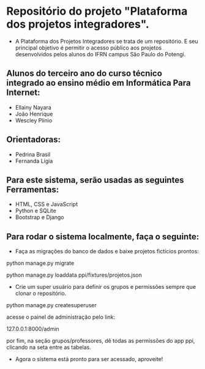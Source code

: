 # Repositório do projeto "Plataforma dos projetos integradores".
- A Plataforma dos Projetos Integradores se trata de um repositório. E seu principal objetivo é permitir o acesso público aos projetos desenvolvidos pelos alunos do IFRN campus São Paulo do Potengi.

## Alunos do terceiro ano do curso técnico integrado ao ensino médio em Informática Para Internet:
- Ellainy Nayara
- João Henrique
- Wescley Plínio

## Orientadoras:
- Pedrina Brasil
- Fernanda Lígia

## Para este sistema, serão usadas as seguintes Ferramentas:
- HTML, CSS e JavaScript
- Python e SQLite
- Bootstrap e Django

## Para rodar o sistema localmente, faça o seguinte:
- Faça as migrações do banco de dados e baixe projetos fictícios prontos:

python manage.py migrate

python manage.py loaddata ppi/fixtures/projetos.json

- Crie um super usuário para definir os grupos e permissões sempre que clonar o repositório. 

python manage.py createsuperuser

acesse o painel de administração pelo link:

127.0.0.1:8000/admin

por fim, na seção grupos/professores, dê todas as permissões do app ppi, clicando na seta entre as tabelas.

- Agora o sistema está pronto para ser acessado, aproveite!

